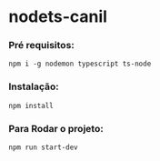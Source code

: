 # nodets-canil

### Pré requisitos:

`npm i -g nodemon typescript ts-node`

### Instalação:

`npm install`

### Para Rodar o projeto:

`npm run start-dev`

